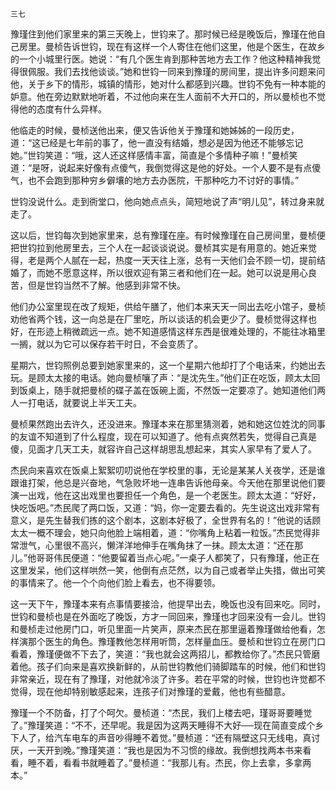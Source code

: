     三七 

   豫瑾住到他们家里来的第三天晚上，世钧来了。那时候已经是晚饭后，豫瑾在他自己房里。曼桢告诉世钧，现在有这样一个人寄住在他们这里，他是个医生，在故乡的一个小城里行医。她说：“有几个医生肯到那种苦地方去工作？他这种精神我觉得很佩服。我们去找他谈谈。”她和世钧一同来到豫瑾的房间里，提出许多问题来问他，关于乡下的情形，城镇的情形，她对什么都感到兴趣。世钧不免有一种本能的妒意。他在旁边默默地听着，不过他向来在生人面前不大开口的，所以曼桢也不觉得他的态度有什么异样。

   他临走的时候，曼桢送他出来，便又告诉他关于豫瑾和她姊姊的一段历史，道：“这已经是七年前的事了，他一直没有结婚，想必是因为他还不能够忘记她。”世钧笑道：“哦，这人还这样感情丰富，简直是个多情种子嘛！”曼桢笑道：“是呀，说起来好像有点傻气，我倒觉得这是他的好处。一个人要不是有点傻气，也不会跑到那种穷乡僻壤的地方去办医院，干那种吃力不讨好的事情。”

   世钧没说什么。走到衖堂口，他向她点点头，简短地说了声“明儿见”，转过身来就走了。

   这以后，世钧每次到她家里来，总有豫瑾在座。有时候豫瑾在自己房间里，曼桢便把世钧拉到他房里去，三个人在一起谈谈说说。曼桢其实是有用意的。她近来觉得，老是两个人腻在一起，热度一天天往上涨，总有一天他们会不顾一切，提前结婚了，而她不愿意这样，所以很欢迎有第三者和他们在一起。她可以说是用心良苦，但是世钧当然不了解。他感到非常不快。

   他们办公室里现在改了规矩，供给午膳了，他们本来天天一同出去吃小馆子，曼桢劝他省两个钱，这一向总是在厂里吃，所以谈话的机会更少了。曼桢觉得这样也好，在形迹上稍微疏远一点。她不知道感情这样东西是很难处理的，不能往冰箱里一搁，就以为它可以保存若干时日，不会变质了。

   星期六，世钧照例总要到她家里来的，这一个星期六他却打了个电话来，约她出去玩。是顾太太接的电话。她向曼桢嚷了声：“是沈先生。”他们正在吃饭，顾太太回到饭桌上，随手就把曼桢的碟子盖在饭碗上面，不然饭一定要凉了。她知道他们两人一打电话，就要说上半天工夫。

   曼桢果然跑出去许久，还没进来。豫瑾本来在那里猜测着，她和她这位姓沈的同事的友谊不知道到了什么程度，现在可以知道了。他有点爽然若失，觉得自己真是傻，见面才几天工夫，就容许自己这样胡思乱想起来，其实人家早有了爱人了。

   杰民向来喜欢在饭桌上絮絮叨叨说他在学校里的事，无论是某某人关夜学，还是谁跟谁打架，他总是兴奋地，气急败坏地一连串告诉他母亲。今天他在那里说他们要演一出戏，他在这出戏里也要担任一个角色，是一个老医生。顾太太道：“好好，快吃饭吧。”杰民爬了两口饭，又道：“妈，你一定要去看的。先生说这出戏非常有意义，是先生替我们拣的这个剧本，这剧本好极了，全世界有名的！”他说的话顾太太一概不理会，她只向他脸上端相着，道：“你嘴角上粘着一粒饭。”杰民觉得非常泄气，心里很不高兴，懒洋洋地伸手在嘴角抹了一抹。顾太太道：“还在那儿。”他哥哥伟民便道：“他要留着当点心呢。”一桌子人都笑了，只有豫瑾，他正在这里发呆，他们这样哄然一笑，他倒有点茫然，以为自己或者举止失措，做出可笑的事情来了。他一个个向他们脸上看去，也不得要领。

   这一天下午，豫瑾本来有点事情要接洽，他提早出去，晚饭也没有回来吃。同时，世钧和曼桢也是在外面吃了晚饭，方才一同回来，豫瑾也才回来没有一会儿。世钧和曼桢走过他房门口，听见里面一片笑声，原来杰民在那里逼着豫瑾做给他看，怎样演那个医生的角色。豫瑾教他怎样用听筒，怎样量血压。曼桢和世钧立在房门口看着，豫瑾便做不下去了，笑道：“我也就会这两招儿，都教给你了。”杰民只管磨着他。孩子们向来是喜欢换新鲜的，从前世钧教他们骑脚踏车的时候，他们和世钧非常亲近，现在有了豫瑾，对他就冷淡了许多。若在平常的时候，世钧也许觉都不觉得，现在他却特别敏感起来，连孩子们对豫瑾的爱戴，他也有些醋意。

   豫瑾一个不防备，打了个呵欠。曼桢道：“杰民，我们上楼去吧，瑾哥哥要睡觉了。”豫瑾笑道：“不不，还早呢。我是因为这两天睡得不大好──现在简直变成个乡下人了，给汽车电车的声音吵得睡不着觉。”曼桢道：“还有隔壁这只无线电，真讨厌，一天开到晚。”豫瑾笑道：“我也是因为不习惯的缘故。我倒想找两本书来看看，睡不着，看看书就睡着了。”曼桢道：“我那儿有。杰民，你上去拿，多拿两本。”

